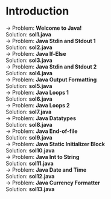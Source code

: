 # Introduction
-> Problem: **Welcome to Java!**\
Solution: **sol1.java**\
-> Problem: **Java Stdin and Stdout 1**\
Solution: **sol2.java**\
-> Problem: **Java If-Else**\
Solution: **sol3.java**\
-> Problem: **Java Stdin and Stdout 2**\
Solution: **sol4.java**\
-> Problem: **Java Output Formatting**\
Solution: **sol5.java**\
-> Problem: **Java Loops 1**\
Solution: **sol6.java**\
-> Problem: **Java Loops 2**\
Solution: **sol7.java**\
-> Problem: **Java Datatypes**\
Solution: **sol8.java**\
-> Problem: **Java End-of-file**\
Solution: **sol9.java**\
-> Problem: **Java Static Initializer Block**\
Solution: **sol10.java**\
-> Problem: **Java Int to String**\
Solution: **sol11.java**\
-> Problem: **Java Date and Time**\
Solution: **sol12.java**\
-> Problem: **Java Currency Formatter**\
Solution: **sol13.java**